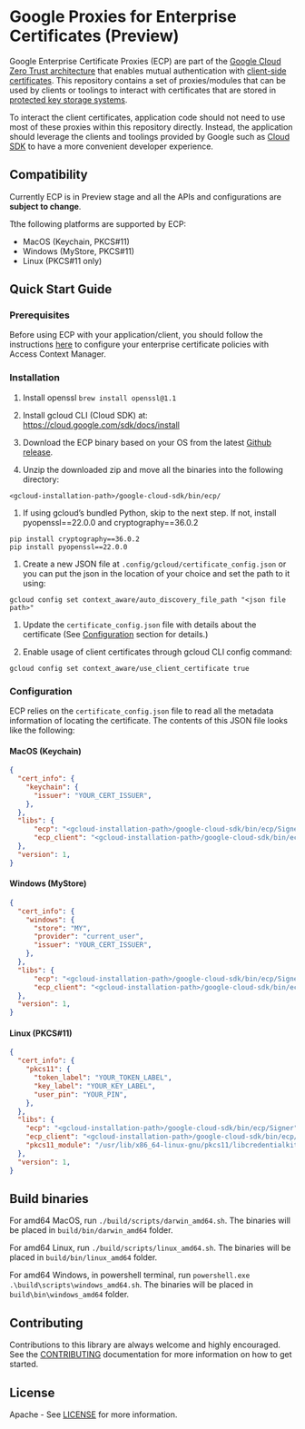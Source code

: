 # Google Proxies for Enterprise Certificates (Preview)

Google Enterprise Certificate Proxies (ECP) are part of the [Google Cloud Zero Trust architecture][zerotrust] that enables mutual authentication with [client-side certificates][clientcert]. This repository contains a set of proxies/modules that can be used by clients or toolings to interact with certificates that are stored in [protected key storage systems][keystore].

To interact the client certificates, application code should not need to use most of these proxies within this repository directly. Instead, the application should leverage the clients and toolings provided by Google such as [Cloud SDK](https://cloud.google.com/sdk) to have a more convenient developer experience.

## Compatibility

Currently ECP is in Preview stage and all the APIs and configurations are **subject to change**.

Tthe following platforms are supported by ECP:

- MacOS (Keychain, PKCS#11)
- Windows (MyStore, PKCS#11)
- Linux (PKCS#11 only)

## Quick Start Guide

### Prerequisites

Before using ECP with your application/client, you should follow the instructions [here](enterprisecert) to configure your enterprise certificate policies with Access Context Manager. 

### Installation

1. Install openssl
`brew install openssl@1.1`

1. Install gcloud CLI (Cloud SDK) at: https://cloud.google.com/sdk/docs/install

1. Download the ECP binary based on your OS from the latest [Github release](https://github.com/googleapis/enterprise-certificate-proxy/releases).

1. Unzip the downloaded zip and move all the binaries into the following directory:
```
<gcloud-installation-path>/google-cloud-sdk/bin/ecp/
```

1. If using gcloud’s bundled Python, skip to the next step. If not, install pyopenssl==22.0.0 and cryptography==36.0.2
```
pip install cryptography==36.0.2
pip install pyopenssl==22.0.0
```

1. Create a new JSON file at `.config/gcloud/certificate_config.json` or you can put the json in the location of your choice and set the path to it using:
```
gcloud config set context_aware/auto_discovery_file_path "<json file path>"
```

1. Update the `certificate_config.json` file with details about the certificate (See [Configuration](#configutation) section for details.)

1. Enable usage of client certificates through gcloud CLI config command:
```
gcloud config set context_aware/use_client_certificate true
```

### Configuration

ECP relies on the `certificate_config.json` file to read all the metadata information of locating the certificate. The contents of this JSON file looks like the following:

#### MacOS (Keychain)

```json
{
  "cert_info": {
    "keychain": {
      "issuer": "YOUR_CERT_ISSUER",
    },
  },
  "libs": {
      "ecp": "<gcloud-installation-path>/google-cloud-sdk/bin/ecp/Signer",
      "ecp_client": "<gcloud-installation-path>/google-cloud-sdk/bin/ecp/Signer.dylib", 
  },
  "version": 1,
}
```

#### Windows (MyStore)
```json
{
  "cert_info": {
    "windows": {
      "store": "MY",
      "provider": "current_user",
      "issuer": "YOUR_CERT_ISSUER",
    },
  },
  "libs": {
      "ecp": "<gcloud-installation-path>/google-cloud-sdk/bin/ecp/Signer",
      "ecp_client": "<gcloud-installation-path>/google-cloud-sdk/bin/ecp/Signer.dylib", 
  },
  "version": 1,
}
```

#### Linux (PKCS#11)
```json
{
  "cert_info": {
    "pkcs11": {
      "token_label": "YOUR_TOKEN_LABEL",
      "key_label": "YOUR_KEY_LABEL",
      "user_pin": "YOUR_PIN",
    },
  },
  "libs": {
    "ecp": "<gcloud-installation-path>/google-cloud-sdk/bin/ecp/Signer",
    "ecp_client": "<gcloud-installation-path>/google-cloud-sdk/bin/ecp/Signer.dylib", 
    "pkcs11_module": "/usr/lib/x86_64-linux-gnu/pkcs11/libcredentialkit_pkcs11.so.0",
  },
  "version": 1,
}
```

## Build binaries

For amd64 MacOS, run `./build/scripts/darwin_amd64.sh`. The binaries will be placed in `build/bin/darwin_amd64` folder.

For amd64 Linux, run `./build/scripts/linux_amd64.sh`. The binaries will be placed in `build/bin/linux_amd64` folder.

For amd64 Windows, in powershell terminal, run `powershell.exe .\build\scripts\windows_amd64.sh`. The binaries will be placed in `build\bin\windows_amd64` folder.

## Contributing

Contributions to this library are always welcome and highly encouraged. See the [CONTRIBUTING](contributing) documentation for more information on how to get started.

## License

Apache - See [LICENSE](license) for more information.

[zerotrust]: https://cloud.google.com/beyondcorp
[clientcert]: https://en.wikipedia.org/wiki/Client_certificate
[keystore]: https://en.wikipedia.org/wiki/Key_management
[cloudsdk]: https://cloud.google.com/sdk
[contributing]: ./CONTRIBUTING.md
[license]:./LICENSE.md
[enterprisecert]: https://cloud.google.com/access-context-manager/docs/enterprise-certificates
